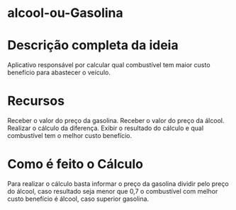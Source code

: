 # alcool-ou-Gasolina
# Descrição completa da ideia
Aplicativo responsável por calcular qual combustível tem maior custo benefício para abastecer o veículo.

# Recursos

Receber o valor do preço da gasolina.
Receber o valor do preço da álcool.
Realizar o cálculo da diferença.
Exibir o resultado do cálculo e qual combustível tem o melhor custo benefício.

# Como é feito o Cálculo
Para realizar o cálculo basta informar o preço da gasolina dividir pelo preço do álcool, caso resultado seja menor que 0,7 o combustível com melhor custo benefício é álcool, caso superior gasolina.
